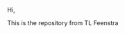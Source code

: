 Hi, 

This is the repository from TL Feenstra
<!---
tlfeenstra2/tlfeenstra2 is a ✨ special ✨ repository because its `README.md` (this file) appears on your GitHub profile.
You can click the Preview link to take a look at your changes.
--->
